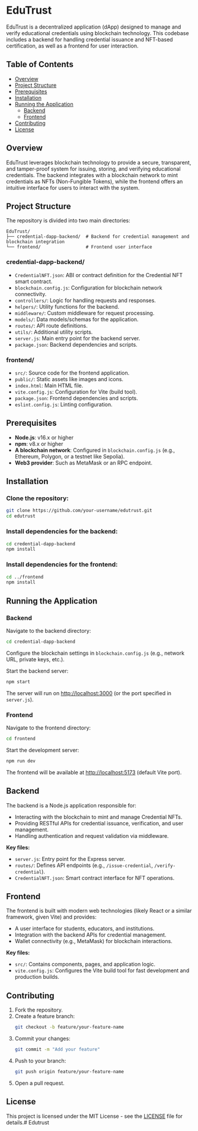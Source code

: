 # EduTrust

EduTrust is a decentralized application (dApp) designed to manage and verify educational credentials using blockchain technology. This codebase includes a backend for handling credential issuance and NFT-based certification, as well as a frontend for user interaction.

## Table of Contents
- [Overview](#overview)
- [Project Structure](#project-structure)
- [Prerequisites](#prerequisites)
- [Installation](#installation)
- [Running the Application](#running-the-application)
  - [Backend](#backend)
  - [Frontend](#frontend)
- [Contributing](#contributing)
- [License](#license)

## Overview

EduTrust leverages blockchain technology to provide a secure, transparent, and tamper-proof system for issuing, storing, and verifying educational credentials. The backend integrates with a blockchain network to mint credentials as NFTs (Non-Fungible Tokens), while the frontend offers an intuitive interface for users to interact with the system.

## Project Structure

The repository is divided into two main directories:

```
EduTrust/
├── credential-dapp-backend/  # Backend for credential management and blockchain integration
└── frontend/                 # Frontend user interface
```

### credential-dapp-backend/
- `CredentialNFT.json`: ABI or contract definition for the Credential NFT smart contract.
- `blockchain.config.js`: Configuration for blockchain network connectivity.
- `controllers/`: Logic for handling requests and responses.
- `helpers/`: Utility functions for the backend.
- `middleware/`: Custom middleware for request processing.
- `models/`: Data models/schemas for the application.
- `routes/`: API route definitions.
- `utils/`: Additional utility scripts.
- `server.js`: Main entry point for the backend server.
- `package.json`: Backend dependencies and scripts.

### frontend/
- `src/`: Source code for the frontend application.
- `public/`: Static assets like images and icons.
- `index.html`: Main HTML file.
- `vite.config.js`: Configuration for Vite (build tool).
- `package.json`: Frontend dependencies and scripts.
- `eslint.config.js`: Linting configuration.

## Prerequisites

- **Node.js**: v16.x or higher
- **npm**: v8.x or higher
- **A blockchain network**: Configured in `blockchain.config.js` (e.g., Ethereum, Polygon, or a testnet like Sepolia).
- **Web3 provider**: Such as MetaMask or an RPC endpoint.

## Installation

### Clone the repository:
```bash
git clone https://github.com/your-username/edutrust.git
cd edutrust
```

### Install dependencies for the backend:
```bash
cd credential-dapp-backend
npm install
```

### Install dependencies for the frontend:
```bash
cd ../frontend
npm install
```

## Running the Application

### Backend
Navigate to the backend directory:
```bash
cd credential-dapp-backend
```

Configure the blockchain settings in `blockchain.config.js` (e.g., network URL, private keys, etc.).

Start the backend server:
```bash
npm start
```

The server will run on [http://localhost:3000](http://localhost:3000) (or the port specified in `server.js`).

### Frontend
Navigate to the frontend directory:
```bash
cd frontend
```

Start the development server:
```bash
npm run dev
```

The frontend will be available at [http://localhost:5173](http://localhost:5173) (default Vite port).

## Backend

The backend is a Node.js application responsible for:
- Interacting with the blockchain to mint and manage Credential NFTs.
- Providing RESTful APIs for credential issuance, verification, and user management.
- Handling authentication and request validation via middleware.

**Key files:**
- `server.js`: Entry point for the Express server.
- `routes/`: Defines API endpoints (e.g., `/issue-credential`, `/verify-credential`).
- `CredentialNFT.json`: Smart contract interface for NFT operations.

## Frontend

The frontend is built with modern web technologies (likely React or a similar framework, given Vite) and provides:
- A user interface for students, educators, and institutions.
- Integration with the backend APIs for credential management.
- Wallet connectivity (e.g., MetaMask) for blockchain interactions.

**Key files:**
- `src/`: Contains components, pages, and application logic.
- `vite.config.js`: Configures the Vite build tool for fast development and production builds.

## Contributing

1. Fork the repository.
2. Create a feature branch:
   ```bash
   git checkout -b feature/your-feature-name
   ```
3. Commit your changes:
   ```bash
   git commit -m "Add your feature"
   ```
4. Push to your branch:
   ```bash
   git push origin feature/your-feature-name
   ```
5. Open a pull request.

## License

This project is licensed under the MIT License - see the [LICENSE](LICENSE) file for details.# Edutrust
